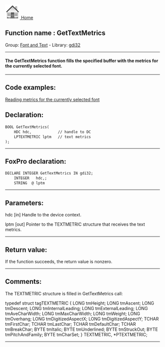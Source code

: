 [<img src="../../images/home.png"> Home ](https://github.com/VFPX/Win32API)  

## Function name : GetTextMetrics
Group: [Font and Text](../../functions_group.md#Font_and_Text)  -  Library: [gdi32](../../Libraries.md#gdi32)  
***  


#### The GetTextMetrics function fills the specified buffer with the metrics for the currently selected font. 
***  


## Code examples:
[Reading metrics for the currently selected font](../../samples/sample_339.md)  

## Declaration:
```foxpro  
BOOL GetTextMetrics(
	HDC hdc,            // handle to DC
	LPTEXTMETRIC lptm   // text metrics
);  
```  
***  


## FoxPro declaration:
```foxpro  
DECLARE INTEGER GetTextMetrics IN gdi32;
	INTEGER   hdc,;
	STRING  @ lptm  
```  
***  


## Parameters:
hdc 
[in] Handle to the device context. 

lptm 
[out] Pointer to the TEXTMETRIC structure that receives the text metrics.   
***  


## Return value:
If the function succeeds, the return value is nonzero.  
***  


## Comments:
The TEXTMETRIC structure is filled in GetTextMetrics call:  
<div class="precode">typedef struct tagTEXTMETRIC {   
	LONG tmHeight;   
	LONG tmAscent;   
	LONG tmDescent;   
	LONG tmInternalLeading;   
	LONG tmExternalLeading;   
	LONG tmAveCharWidth;   
	LONG tmMaxCharWidth;   
	LONG tmWeight;   
	LONG tmOverhang;   
	LONG tmDigitizedAspectX;   
	LONG tmDigitizedAspectY;   
	TCHAR tmFirstChar;   
	TCHAR tmLastChar;   
	TCHAR tmDefaultChar;   
	TCHAR tmBreakChar;   
	BYTE tmItalic;   
	BYTE tmUnderlined;   
	BYTE tmStruckOut;   
	BYTE tmPitchAndFamily;   
	BYTE tmCharSet;   
} TEXTMETRIC, *PTEXTMETRIC;   
</div>  
  
***  

